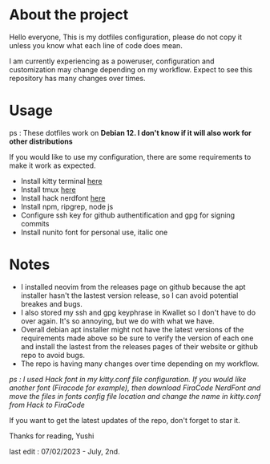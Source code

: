 # About the project
Hello everyone,
This is my dotfiles configuration, please do not copy it unless you know what
each line of code does mean.

I am currently experiencing as a poweruser, configuration and customization
may change depending on my workflow. Expect to see this repository has many
changes over times.

# Usage

ps : These dotfiles work on **Debian 12. I don't know if it will
also work for other distributions**

If you would like to use my configuration, there are some requirements to make
it work as expected.

- Install kitty terminal [here](https://sw.kovidgoyal.net/kitty/binary/)
- Install tmux [here](https://github.com/tmux/tmux/wiki/Installing)
- Install hack nerdfont [here](https://www.nerdfonts.com/font-downloads)
- Install npm, ripgrep, node js
- Configure ssh key for github authentification and gpg for signing commits
- Install nunito font for personal use, italic one

# Notes
- I installed neovim from the releases page on github because the apt installer
hasn't the lastest version release, so I can avoid potential breakes and bugs.
- I also stored my ssh and gpg keyphrase in Kwallet so I don't have to do
over again. It's so annoying, but we do with what we have.
- Overall debian apt installer might not have the latest versions of the requirements
made above so be sure to verify the version of each one and install the lastest
from the releases pages of their website or github repo to avoid bugs.
- The repo is having many changes over time depending on my workflow.

*ps : I used Hack font in my kitty.conf file configuration. If you would like
another font (Firacode for example), then download FiraCode NerdFont and move
the files in fonts config file location and change the name in kitty.conf from
Hack to FiraCode*

If you want to get the latest updates of the repo, don't forget to star it.

Thanks for reading,
Yushi

last edit : 07/02/2023 - July, 2nd.

